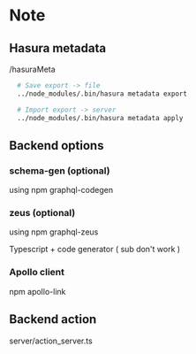# Note

## Hasura metadata 
  /hasuraMeta

```sh
  # Save export -> file 
  ../node_modules/.bin/hasura metadata export

  # Import export -> server 
  ../node_modules/.bin/hasura metadata apply
```

## Backend options

### schema-gen (optional)
using npm graphql-codegen

### zeus (optional)
using npm graphql-zeus

Typescript + code generator ( sub don't work )

### Apollo client
npm apollo-link

## Backend action
server/action_server.ts